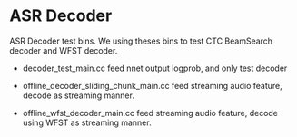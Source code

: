 # ASR Decoder

ASR Decoder test bins. We using theses bins to test CTC BeamSearch decoder and WFST decoder.

* decoder_test_main.cc 
feed nnet output logprob, and only test decoder

* offline_decoder_sliding_chunk_main.cc
feed streaming audio feature, decode as streaming manner.

* offline_wfst_decoder_main.cc
feed streaming audio feature, decode using WFST as streaming manner.